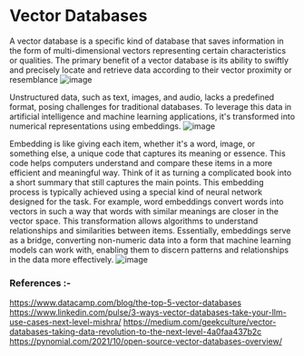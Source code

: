 # Vector Databases
A vector database is a specific kind of database that saves information in the form of multi-dimensional vectors representing certain characteristics or qualities.
The primary benefit of a vector database is its ability to swiftly and precisely locate and retrieve data according to their vector proximity or resemblance
![image](https://github.com/user-attachments/assets/2da3f77b-c3aa-4cc4-a6b7-89d3e2a8459c)


Unstructured data, such as text, images, and audio, lacks a predefined format, posing challenges for traditional databases. To leverage this data in artificial intelligence and machine learning applications, it's transformed into numerical representations using embeddings.
![image](https://github.com/user-attachments/assets/0f8e19c7-a8c2-4951-9800-3081b1c5df80)

Embedding is like giving each item, whether it's a word, image, or something else, a unique code that captures its meaning or essence. This code helps computers understand and compare these items in a more efficient and meaningful way. Think of it as turning a complicated book into a short summary that still captures the main points.
This embedding process is typically achieved using a special kind of neural network designed for the task. For example, word embeddings convert words into vectors in such a way that words with similar meanings are closer in the vector space.
This transformation allows algorithms to understand relationships and similarities between items.
Essentially, embeddings serve as a bridge, converting non-numeric data into a form that machine learning models can work with, enabling them to discern patterns and relationships in the data more effectively.
![image](https://github.com/user-attachments/assets/8358ad10-3f53-4ed5-9e67-9a338ebe8d47)

### References :-
https://www.datacamp.com/blog/the-top-5-vector-databases
https://www.linkedin.com/pulse/3-ways-vector-databases-take-your-llm-use-cases-next-level-mishra/
https://medium.com/geekculture/vector-databases-taking-data-revolution-to-the-next-level-4a0faa437b2c
https://pynomial.com/2021/10/open-source-vector-databases-overview/
